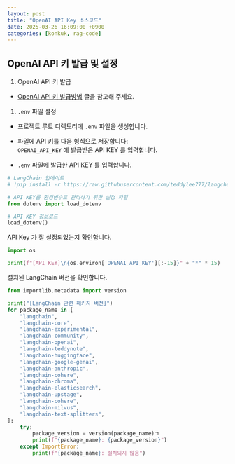 ```yaml
---
layout: post
title: "OpenAI API Key 소스코드"
date: 2025-03-26 16:09:00 +0900
categories: [konkuk, rag-code]
---
```

## OpenAI API 키 발급 및 설정


1. OpenAI API 키 발급

- [OpenAI API 키 발급방법](https://wikidocs.net/233342) 글을 참고해 주세요.

1. `.env` 파일 설정

- 프로젝트 루트 디렉토리에 `.env` 파일을 생성합니다.
- 파일에 API 키를 다음 형식으로 저장합니다:  
  `OPENAI_API_KEY` 에 발급받은 API KEY 를 입력합니다.

- `.env` 파일에 발급한 API KEY 를 입력합니다.

```python
# LangChain 업데이트
# !pip install -r https://raw.githubusercontent.com/teddylee777/langchain-kr/main/requirements.txt
```

```python
# API KEY를 환경변수로 관리하기 위한 설정 파일
from dotenv import load_dotenv

# API KEY 정보로드
load_dotenv()
```

API Key 가 잘 설정되었는지 확인합니다.

```python
import os

print(f"[API KEY]\n{os.environ['OPENAI_API_KEY'][:-15]}" + "*" * 15)
```

설치된 LangChain 버전을 확인합니다.

```python
from importlib.metadata import version

print("[LangChain 관련 패키지 버전]")
for package_name in [
    "langchain",
    "langchain-core",
    "langchain-experimental",
    "langchain-community",
    "langchain-openai",
    "langchain-teddynote",
    "langchain-huggingface",
    "langchain-google-genai",
    "langchain-anthropic",
    "langchain-cohere",
    "langchain-chroma",
    "langchain-elasticsearch",
    "langchain-upstage",
    "langchain-cohere",
    "langchain-milvus",
    "langchain-text-splitters",
]:
    try:
        package_version = version(package_name)ㄱ
        print(f"{package_name}: {package_version}")
    except ImportError:
        print(f"{package_name}: 설치되지 않음")
```